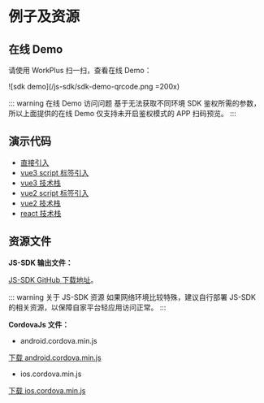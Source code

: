 # 例子及资源

## 在线 Demo

请使用 WorkPlus 扫一扫，查看在线 Demo：

![sdk demo](/js-sdk/sdk-demo-qrcode.png =200x)

::: warning 在线 Demo 访问问题
基于无法获取不同环境 SDK 鉴权所需的参数，所以上面提供的在线 Demo 仅支持未开启鉴权模式的 APP 扫码预览。
:::

## 演示代码

* [直接引入](https://github.com/WorkPlusFE/js-sdk-demo/tree/master/normal)
* [vue3 script 标签引入](https://github.com/WorkPlusFE/js-sdk-demo/tree/master/vue3-base)
* [vue3 技术栈](https://github.com/WorkPlusFE/js-sdk-demo/tree/master/vue3)
* [vue2 script 标签引入](https://github.com/WorkPlusFE/js-sdk-demo/tree/master/vue-base)
* [vue2 技术栈](https://github.com/WorkPlusFE/js-sdk-demo/tree/master/vue)
* [react 技术栈](https://github.com/WorkPlusFE/js-sdk-demo/tree/master/react)

## 资源文件

**JS-SDK 输出文件：**

<!-- https://open.workplus.io/static/js-sdk/sdk.{{$themeConfig.version}}.js -->

[JS-SDK GitHub 下载地址](https://github.com/WorkPlusFE/js-sdk/releases)。

::: warning 关于 JS-SDK 资源
如果网络环境比较特殊，建议自行部署 JS-SDK 的相关资源，以保障自家平台轻应用访问正常。
:::

**CordovaJs 文件：**

* android.cordova.min.js

<!-- https://open.workplus.io/static/android.cordova.min.js -->


<a href="https://open.workplus.io/static/android.cordova.min.js" download="android.cordova.min.js" target="_blank">下载 android.cordova.min.js</a>

* ios.cordova.min.js

<!-- https://open.workplus.io/static/ios.cordova.min.js -->


<a href="https://open.workplus.io/static/ios.cordova.min.js" download="ios.cordova.min.js" target="_blank">下载 ios.cordova.min.js</a>

